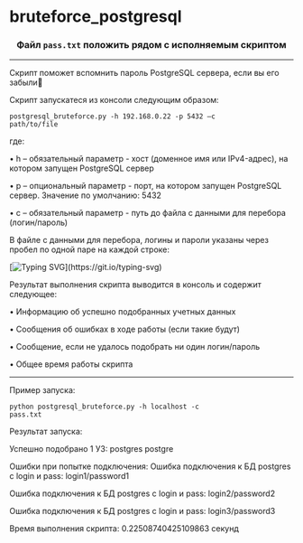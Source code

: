 # bruteforce_postgresql

<h3 align="center">Файл <code>pass.txt</code> положить рядом с исполняемым скриптом</h1>

___________________________________________________________

Скрипт поможет вспомнить пароль PostgreSQL сервера, если вы его забыли🤗

Скрипт запускатеся из консоли следующим образом:

<code>postgresql_bruteforce.py -h 192.168.0.22 -p 5432 –с path/to/file</code>

где:

•	h – обязательный параметр - хост (доменное имя или IPv4-адрес), на котором запущен PostgreSQL сервер

•	p – опциональный параметр - порт, на котором запущен PostgreSQL сервер. Значение по умолчанию: 5432

•	c – обязательный параметр - путь до файла с данными для перебора (логин/пароль)

В файле с данными для перебора, логины и пароли указаны через пробел по одной паре на каждой строке:

[![Typing SVG](https://readme-typing-svg.herokuapp.com?font=Fira+Code&size=18&duration=3000&pause=100&color=A862F7&center=%D0%BB%D0%BE%D0%B6%D1%8C&vCenter=%D0%BB%D0%BE%D0%B6%D1%8C&multiline=true&repeat=%D0%BB%D0%BE%D0%B6%D1%8C&width=435&lines=%3Clogin%3E+%3Cpass%3E%5Cn;%3Clogin%3E+%3Cpass%3E%5Cn;...)](https://git.io/typing-svg)


Результат выполнения скрипта выводится в консоль и содержит следующее:

•	Информацию об успешно подобранных учетных данных

•	Сообщения об ошибках в ходе работы (если такие будут)

•	Сообщение, если не удалось подобрать ни один логин/пароль

•	Общее время работы скрипта

___________________________________________________________

Пример запуска:

<code>python postgresql_bruteforce.py -h localhost -c pass.txt</code>
  
Результат запуска:

Успешно подобрано 1 УЗ:
postgres postgre

Ошибки при попытке подключения:
Ошибка подключения к БД postgres с login и pass: login1/password1

Ошибка подключения к БД postgres с login и pass: login2/password2

Ошибка подключения к БД postgres с login и pass: login3/password3

Время выполнения скрипта: 0.22508740425109863 секунд

